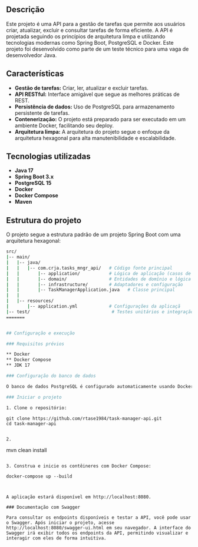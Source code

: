 
## Descrição

Este projeto é uma API para a gestão de tarefas que permite aos usuários criar, atualizar, excluir e consultar tarefas de forma eficiente. A API é projetada seguindo os princípios de arquitetura limpa e utilizando tecnologias modernas como Spring Boot, PostgreSQL e Docker. Este projeto foi desenvolvido como parte de um teste técnico para uma vaga de desenvolvedor Java.

## Características

- **Gestão de tarefas:** Criar, ler, atualizar e excluir tarefas.
- **API RESTful:** Interface amigável que segue as melhores práticas de REST.
- **Persistência de dados:** Uso de PostgreSQL para armazenamento persistente de tarefas.
- **Contenerização:** O projeto está preparado para ser executado em um ambiente Docker, facilitando seu deploy.
- **Arquitetura limpa:** A arquitetura do projeto segue o enfoque da arquitetura hexagonal para alta manutenibilidade e escalabilidade.

## Tecnologias utilizadas

- **Java 17**
- **Spring Boot 3.x**
- **PostgreSQL 15**
- **Docker**
- **Docker Compose**
- **Maven**

## Estrutura do projeto

O projeto segue a estrutura padrão de um projeto Spring Boot com uma arquitetura hexagonal:


```bash
src/
|-- main/
|   |-- java/
|   |   |-- com.crja.tasks_mngr_api/   # Código fonte principal
|   |       |-- application/           # Lógica de aplicação (casos de uso)
|   |       |-- domain/                # Entidades de domínio e lógica de negócio
|   |       |-- infrastructure/        # Adaptadores e configuração
|   |       |-- TaskManagerApplication.java   # Classe principal
|   |
|   |-- resources/
|       |-- application.yml            # Configurações da aplicaçã
|-- test/                               # Testes unitários e integração
=======


## Configuração e execução

### Requisitos prévios

** Docker
** Docker Compose
** JDK 17

### Configuração do banco de dados

O banco de dados PostgreSQL é configurado automaticamente usando Docker Compose. Os detalhes da configuração estão no arquivo``docker-compose.yml``.

### Iniciar o projeto

1. Clone o repositório:

```
    git clone https://github.com/rtase1984/task-manager-api.git
    cd task-manager-api 
```

2. 
``` 
 mvn clean install
 ```

3. Construa e inicie os contêineres com Docker Compose:

``` 
    docker-compose up --build 
```


A aplicação estará disponível em http://localhost:8080.

### Documentação com Swagger

Para consultar os endpoints disponíveis e testar a API, você pode usar o Swagger. Após iniciar o projeto, acesse http://localhost:8080/swagger-ui.html em seu navegador. A interface do Swagger irá exibir todos os endpoints da API, permitindo visualizar e interagir com eles de forma intuitiva.



